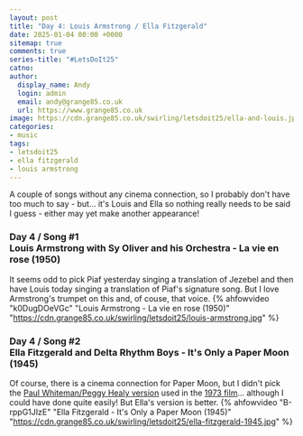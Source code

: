 ```yaml
---
layout: post
title: "Day 4: Louis Armstrong / Ella Fitzgerald"
date: 2025-01-04 00:00 +0000
sitemap: true
comments: true
series-title: "#LetsDoIt25"
catno:
author:
  display_name: Andy
  login: admin
  email: andy@grange85.co.uk
  url: https://www.grange85.co.uk
image: https://cdn.grange85.co.uk/swirling/letsdoit25/ella-and-louis.jpg
categories:
- music
tags:
- letsdoit25
- ella fitzgerald
- louis armstrong
---
```

A couple of songs without any cinema connection, so I probably don't have too much to say - but... it's Louis and Ella so nothing really needs to be said I guess - either may yet make another appearance! 

### Day 4 / Song #1<br/>Louis Armstrong with Sy Oliver and his Orchestra - La vie en rose (1950)
It seems odd to pick Piaf yesterday singing a translation of Jezebel and then have Louis today singing a translation of Piaf's signature song. But I love Armstrong's trumpet on this and, of couse, that voice.
{% ahfowvideo "k0DugDOeVGc" "Louis Armstrong - La vie en rose (1950)" "https://cdn.grange85.co.uk/swirling/letsdoit25/louis-armstrong.jpg"  %}

### Day 4 / Song #2<br/>Ella Fitzgerald and Delta Rhythm Boys - It's Only a Paper Moon (1945)
Of course, there is a cinema connection for Paper Moon, but I didn't pick the [Paul Whiteman/Peggy Healy version](https://www.youtube.com/watch?v=rbB4Qgw6jZw) used in the [1973 film](https://en.wikipedia.org/wiki/Paper_Moon_(film))... although I could have done quite easily! But Ella's version is better.
{% ahfowvideo "B-rppG1JIzE" "Ella Fitzgerald - It's Only a Paper Moon (1945)" "https://cdn.grange85.co.uk/swirling/letsdoit25/ella-fitzgerald-1945.jpg" %}


